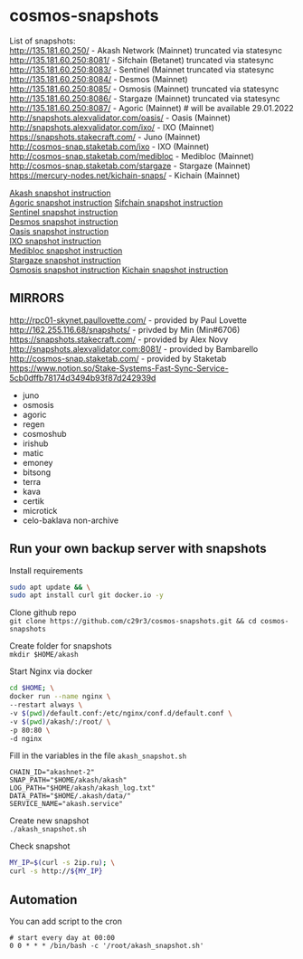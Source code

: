 # cosmos-snapshots  
List of snapshots:   
http://135.181.60.250/      - Akash Network (Mainnet) truncated via statesync  
http://135.181.60.250:8081/ - Sifchain (Betanet) truncated via statesync  
http://135.181.60.250:8083/ - Sentinel (Mainnet truncated via statesync   
http://135.181.60.250:8084/ - Desmos (Mainnet)  
http://135.181.60.250:8085/ - Osmosis (Mainnet) truncated via statesync  
http://135.181.60.250:8086/ - Stargaze (Mainnet) truncated via statesync  
http://135.181.60.250:8087/ - Agoric (Mainnet) # will be available 29.01.2022  
http://snapshots.alexvalidator.com/oasis/ - Oasis (Mainnet)    
http://snapshots.alexvalidator.com/ixo/ - IXO (Mainnet)   
https://snapshots.stakecraft.com/ - Juno (Mainnet)  
http://cosmos-snap.staketab.com/ixo - IXO (Mainnet)  
http://cosmos-snap.staketab.com/medibloc - Medibloc (Mainnet)  
http://cosmos-snap.staketab.com/stargaze - Stargaze (Mainnet)  
https://mercury-nodes.net/kichain-snaps/ - Kichain (Mainnet)

[Akash snapshot instruction](https://github.com/c29r3/cosmos-snapshots/blob/main/Akash.md)  
[Agoric snapshot instruction](https://github.com/c29r3/cosmos-snapshots/blob/main/Agoric.md) 
[Sifchain snapshot instruction](https://github.com/c29r3/cosmos-snapshots/blob/main/Sifchain.md)  
[Sentinel snapshot instruction](https://github.com/c29r3/cosmos-snapshots/blob/main/Sentinel.md)  
[Desmos snapshot instruction](https://github.com/c29r3/cosmos-snapshots/blob/main/Desmos.md)   
[Oasis snapshot instruction](https://github.com/Bambarello/cosmos-snapshots/blob/main/Oasis.md)  
[IXO snapshot instruction](https://github.com/staketab/nginx-cosmos-snap/blob/main/ixo.md)  
[Medibloc snapshot instruction](https://github.com/staketab/nginx-cosmos-snap/blob/main/medibloc.md)  
[Stargaze snapshot instruction](https://github.com/c29r3/cosmos-snapshots/blob/main/Stargaze.md)  
[Osmosis snapshot instruction](https://github.com/c29r3/cosmos-snapshots/blob/main/Osmosis.md) 
[Kichain snapshot instruction](https://github.com/staketab/nginx-cosmos-snap/blob/main/docs/kichain.md)  

## MIRRORS  
http://rpc01-skynet.paullovette.com/ - provided by Paul Lovette  
http://162.255.116.68/snapshots/ - privded by Min (Min#6706)  
https://snapshots.stakecraft.com/    - provided by Alex Novy  
http://snapshots.alexvalidator.com:8081/  - provided by Bambarello  
http://cosmos-snap.staketab.com/  - provided by Staketab  
https://www.notion.so/Stake-Systems-Fast-Sync-Service-5cb0dffb78174d3494b93f87d242939d  
- juno
- osmosis
- agoric
- regen
- cosmoshub
- irishub
- matic
- emoney
- bitsong
- terra
- kava
- certik
- microtick
- celo-baklava non-archive


## Run your own backup server with snapshots  
Install requirements  
```bash
sudo apt update && \
sudo apt install curl git docker.io -y
```

Clone github repo  
`git clone https://github.com/c29r3/cosmos-snapshots.git && cd cosmos-snapshots`  

Create folder for snapshots  
`mkdir $HOME/akash`

Start Nginx via docker  
```bash
cd $HOME; \
docker run --name nginx \
--restart always \
-v $(pwd)/default.conf:/etc/nginx/conf.d/default.conf \
-v $(pwd)/akash/:/root/ \
-p 80:80 \
-d nginx
```

Fill in the variables in the file `akash_snapshot.sh`  
```
CHAIN_ID="akashnet-2"
SNAP_PATH="$HOME/akash/akash"
LOG_PATH="$HOME/akash/akash_log.txt"
DATA_PATH="$HOME/.akash/data/"
SERVICE_NAME="akash.service"
```
Create new snapshot  
`./akash_snapshot.sh`  

Check snapshot  
```bash
MY_IP=$(curl -s 2ip.ru); \
curl -s http://${MY_IP}
```

## Automation  
You can add script to the cron  
```cron
# start every day at 00:00
0 0 * * * /bin/bash -c '/root/akash_snapshot.sh'
```
